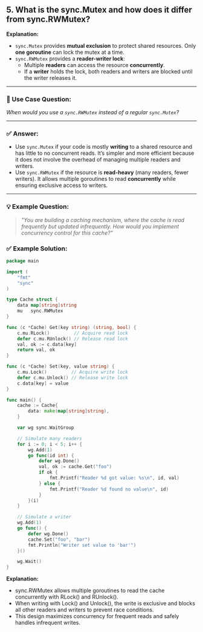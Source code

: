 ## 5. What is the sync.Mutex and how does it differ from sync.RWMutex?

**Explanation:**  
- `sync.Mutex` provides **mutual exclusion** to protect shared resources. Only **one goroutine** can lock the mutex at a time.  
- `sync.RWMutex` provides a **reader-writer lock**:
  - Multiple **readers** can access the resource **concurrently**.
  - If a **writer** holds the lock, both readers and writers are blocked until the writer releases it.

---

### 💬 Use Case Question:  
*When would you use a `sync.RWMutex` instead of a regular `sync.Mutex`?*

---

### ✅ Answer:

- Use `sync.Mutex` if your code is mostly **writing** to a shared resource and has little to no concurrent reads. It’s simpler and more efficient because it does not involve the overhead of managing multiple readers and writers.  
- Use `sync.RWMutex` if the resource is **read-heavy** (many readers, fewer writers). It allows multiple goroutines to read **concurrently** while ensuring exclusive access to writers.

---

### 💡 Example Question:

> *"You are building a caching mechanism, where the cache is read frequently but updated infrequently. How would you implement concurrency control for this cache?"*
### ✅ Example Solution:

```go
package main

import (
    "fmt"
    "sync"
)

type Cache struct {
    data map[string]string
    mu   sync.RWMutex
}

func (c *Cache) Get(key string) (string, bool) {
    c.mu.RLock()         // Acquire read lock
    defer c.mu.RUnlock() // Release read lock
    val, ok := c.data[key]
    return val, ok
}

func (c *Cache) Set(key, value string) {
    c.mu.Lock()         // Acquire write lock
    defer c.mu.Unlock() // Release write lock
    c.data[key] = value
}

func main() {
    cache := Cache{
        data: make(map[string]string),
    }

    var wg sync.WaitGroup

    // Simulate many readers
    for i := 0; i < 5; i++ {
        wg.Add(1)
        go func(id int) {
            defer wg.Done()
            val, ok := cache.Get("foo")
            if ok {
                fmt.Printf("Reader %d got value: %s\n", id, val)
            } else {
                fmt.Printf("Reader %d found no value\n", id)
            }
        }(i)
    }

    // Simulate a writer
    wg.Add(1)
    go func() {
        defer wg.Done()
        cache.Set("foo", "bar")
        fmt.Println("Writer set value to 'bar'")
    }()

    wg.Wait()
}
```

**Explanation:**

- sync.RWMutex allows multiple goroutines to read the cache concurrently with RLock() and RUnlock().
- When writing with Lock() and Unlock(), the write is exclusive and blocks all other readers and writers to prevent race conditions.
- This design maximizes concurrency for frequent reads and safely handles infrequent writes.